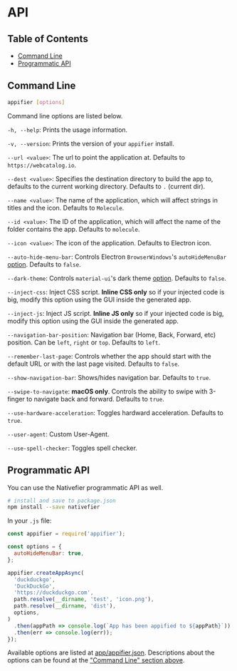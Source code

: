 <!-- https://raw.githubusercontent.com/jiahaog/nativefier/master/docs/api.md -->
# API

## Table of Contents
- [Command Line](#command-line)
- [Programmatic API](#programmatic-api)

## Command Line

```bash
appifier [options]
```
Command line options are listed below.

`-h, --help`: Prints the usage information.

`-v, --version`: Prints the version of your `appifier` install.

`--url <value>`: The url to point the application at. Defaults to `https://webcatalog.io`.

`--dest <value>`: Specifies the destination directory to build the app to, defaults to the current working directory. Defaults to `.` (current dir).

`--name <value>`: The name of the application, which will affect strings in titles and the icon. Defaults to `Molecule`.

`--id <value>`: The ID of the application, which will affect the name of the folder contains the app. Defaults to `molecule`.

`--icon <value>`: The icon of the application. Defaults to Electron icon.

`--auto-hide-menu-bar`: Controls Electron `BrowserWindows`'s `autoHideMenuBar` [option](https://electronjs.org/docs/api/browser-window#new-browserwindowoptions). Defaults to `false`.

`--dark-theme`: Controls `material-ui`'s dark theme [option](https://material-ui-next.com/customization/themes/#dark-light-theme). Defaults to `false`.

`--inject-css`: Inject CSS script. **Inline CSS only** so if your injected code is big, modify this option using the GUI inside the generated app.

`--inject-js`: Inject JS script. **Inline JS only** so if your injected code is big, modify this option using the GUI inside the generated app.

`--navigation-bar-position`: Navigation bar (Home, Back, Forward, etc) position. Can be `left`, `right` or `top`. Defaults to `left`.

`--remember-last-page`: Controls whether the app should start with the default URL or with the last page visited. Defaults to `false`.

`--show-navigation-bar`: Shows/hides navigation bar. Defaults to `true`.

`--swipe-to-navigate`: **macOS only**. Controls the ability to swipe with 3-finger to navigate back and forward. Defaults to `true`.

`--use-hardware-acceleration`: Toggles hardward acceleration. Defaults to `true`.

`--user-agent`: Custom User-Agent.

`--use-spell-checker`: Toggles spell checker.

## Programmatic API

You can use the Nativefier programmatic API as well.

```bash
# install and save to package.json
npm install --save nativefier
```

In your `.js` file:

```javascript
const appifier = require('appifier');

const options = {
  autoHideMenuBar: true,
};

appifier.createAppAsync(
  'duckduckgo',
  'DuckDuckGo',
  'https://duckduckgo.com',
  path.resolve(__dirname, 'test', 'icon.png'),
  path.resolve(__dirname, 'dist'),
  options,
)
  .then(appPath => console.log(`App has been appified to ${appPath}`))
  .then(err => console.log(err));
});
```

Available options are listed at [app/appifier.json](app/appifier.json). Descriptions about the options can be found at the ["Command Line" section above](#command-line).
